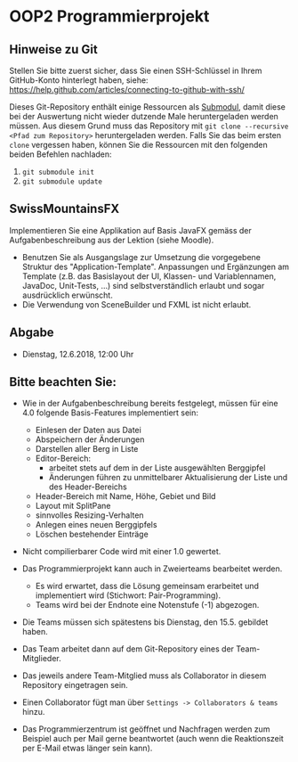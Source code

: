 # OOP2 Programmierprojekt

## Hinweise zu Git

Stellen Sie bitte zuerst sicher, dass Sie einen SSH-Schlüssel in Ihrem GitHub-Konto hinterlegt haben, siehe:
https://help.github.com/articles/connecting-to-github-with-ssh/

Dieses Git-Repository enthält einige Ressourcen als [Submodul](https://git-scm.com/book/de/v1/Git-Tools-Submodule), damit diese bei der Auswertung nicht wieder dutzende Male heruntergeladen werden müssen.
Aus diesem Grund muss das Repository mit `git clone --recursive <Pfad zum Repository>` heruntergeladen werden. Falls Sie das beim ersten `clone` vergessen haben, können Sie die Ressourcen mit den folgenden beiden Befehlen nachladen:
1. `git submodule init`
2. `git submodule update`

## SwissMountainsFX
Implementieren Sie eine Applikation auf Basis JavaFX gemäss der Aufgabenbeschreibung aus der Lektion (siehe Moodle). 
 - Benutzen Sie als Ausgangslage zur Umsetzung die vorgegebene Struktur des "Application-Template". Anpassungen und Ergänzungen am Template (z.B. das Basislayout der UI, Klassen- und Variablennamen, JavaDoc, Unit-Tests, ...) sind selbstverständlich erlaubt und sogar ausdrücklich erwünscht.
 - Die Verwendung von SceneBuilder und FXML ist nicht erlaubt.


## Abgabe
-  Dienstag, 12.6.2018, 12:00 Uhr

## Bitte beachten Sie:
 - Wie in der Aufgabenbeschreibung bereits festgelegt, müssen für eine 4.0 folgende Basis-Features implementiert sein:
   - Einlesen der Daten aus Datei
   - Abspeichern der Änderungen
   - Darstellen aller Berg in Liste
   - Editor-Bereich:
     - arbeitet stets auf dem in der Liste ausgewählten Berggipfel
     - Änderungen führen zu unmittelbarer Aktualisierung der Liste und des Header-Bereichs
   - Header-Bereich mit Name, Höhe, Gebiet und Bild
   - Layout mit SplitPane
   - sinnvolles Resizing-Verhalten
   - Anlegen eines neuen Berggipfels
   - Löschen bestehender Einträge  
   
 - Nicht compilierbarer Code wird mit einer 1.0 gewertet.

 - Das Programmierprojekt kann auch in Zweierteams bearbeitet werden. 
   - Es wird erwartet, dass die Lösung gemeinsam erarbeitet und implementiert wird (Stichwort: Pair-Programming).
   - Teams wird bei der Endnote eine Notenstufe (-1) abgezogen.
 
 - Die Teams müssen sich spätestens bis Dienstag, den 15.5. gebildet haben.
 
 - Das Team arbeitet dann auf dem Git-Repository eines der Team-Mitglieder.
 
 - Das jeweils andere Team-Mitglied muss als Collaborator in diesem Repository eingetragen sein.
 
 - Einen Collaborator fügt man über `Settings -> Collaborators & teams` hinzu.
 
 - Das Programmierzentrum ist geöffnet und Nachfragen werden zum Beispiel auch per Mail gerne beantwortet (auch wenn die Reaktionszeit per E-Mail etwas länger sein kann).
